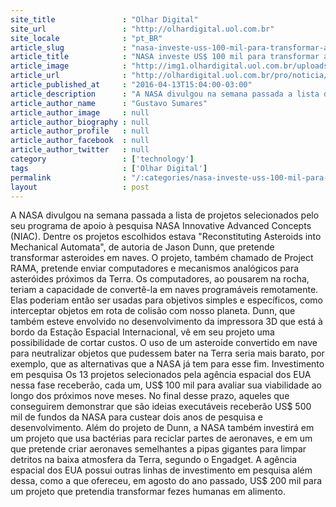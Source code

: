 ```yaml
---
site_title               : "Olhar Digital"
site_url                 : "http://olhardigital.uol.com.br"
site_locale              : "pt_BR"
article_slug             : "nasa-investe-uss-100-mil-para-transformar-asteroides-em-naves-espaciais"
article_title            : "NASA investe US$ 100 mil para transformar asteroides em naves espaciais"
article_image            : "http://img1.olhardigital.uol.com.br/uploads/acervo_imagens/2016/04/20160413153208_660_420.jpg"
article_url              : "http://olhardigital.uol.com.br/pro/noticia/nasa-investe-us-100-mil-para-transformar-asteroides-em-naves-espaciais/57176"
article_published_at     : "2016-04-13T15:04:00-03:00"
article_description      : "A NASA divulgou na semana passada a lista de projetos selecionados pelo seu programa de apoio à pesquisa NASA Innovative Advanced Concepts (NIAC). Dentre os projetos escolhidos estava 'Reconstituting Asteroids into Mechanical Automata', de autoria de Jason Dunn, que pretende transformar asteroides em naves. O projeto, também chamado de Project RAMA, pretende enviar computadores e mecanismos analógicos para asteróides próximos da Terra. Os computadores, ao pousarem na rocha, teriam a capacidade de convertê-la em naves programáveis remotamente. Elas poderiam então ser usadas para objetivos simples e específicos, como interceptar objetos em rota de colisão com nosso planeta. Dunn, que também esteve envolvido no desenvolvimento da impressora 3D que está à bordo da Estação Espacial Internacional, vê em seu projeto uma possibilidade de cortar custos. O uso de um asteroide convertido em nave para neutralizar objetos que pudessem bater na Terra seria mais barato, por exemplo, que as alternativas que a NASA já tem para esse fim. Investimento em pesquisa Os 13 projetos selecionados pela agência espacial dos EUA nessa fase receberão, cada um, US$ 100 mil para avaliar sua viabilidade ao longo dos próximos nove meses. No final desse prazo, aqueles que conseguirem demonstrar que são ideias executáveis receberão US$ 500 mil de fundos da NASA para custear dois anos de pesquisa e desenvolvimento. Além do projeto de Dunn, a NASA também investirá em um projeto que usa bactérias para reciclar partes de aeronaves, e em um que pretende criar aeronaves semelhantes a pipas gigantes para limpar detritos na baixa atmosfera da Terra, segundo o Engadget. A agência espacial dos EUA possui outras linhas de investimento em pesquisa além dessa, como a que ofereceu, em agosto do ano passado, US$ 200 mil para um projeto que pretendia transformar fezes humanas em alimento."
article_author_name      : "Gustavo Sumares"
article_author_image     : null
article_author_biography : null
article_author_profile   : null
article_author_facebook  : null
article_author_twitter   : null
category                 : ['technology']
tags                     : ['Olhar Digital']
permalink                : "/:categories/nasa-investe-uss-100-mil-para-transformar-asteroides-em-naves-espaciais/"
layout                   : post
---
```


A NASA divulgou na semana passada a lista de projetos selecionados pelo seu programa de apoio à pesquisa NASA Innovative Advanced Concepts (NIAC). Dentre os projetos escolhidos estava "Reconstituting Asteroids into Mechanical Automata", de autoria de Jason Dunn, que pretende transformar asteroides em naves. O projeto, também chamado de Project RAMA, pretende enviar computadores e mecanismos analógicos para asteróides próximos da Terra. Os computadores, ao pousarem na rocha, teriam a capacidade de convertê-la em naves programáveis remotamente. Elas poderiam então ser usadas para objetivos simples e específicos, como interceptar objetos em rota de colisão com nosso planeta. Dunn, que também esteve envolvido no desenvolvimento da impressora 3D que está à bordo da Estação Espacial Internacional, vê em seu projeto uma possibilidade de cortar custos. O uso de um asteroide convertido em nave para neutralizar objetos que pudessem bater na Terra seria mais barato, por exemplo, que as alternativas que a NASA já tem para esse fim. Investimento em pesquisa Os 13 projetos selecionados pela agência espacial dos EUA nessa fase receberão, cada um, US$ 100 mil para avaliar sua viabilidade ao longo dos próximos nove meses. No final desse prazo, aqueles que conseguirem demonstrar que são ideias executáveis receberão US$ 500 mil de fundos da NASA para custear dois anos de pesquisa e desenvolvimento. Além do projeto de Dunn, a NASA também investirá em um projeto que usa bactérias para reciclar partes de aeronaves, e em um que pretende criar aeronaves semelhantes a pipas gigantes para limpar detritos na baixa atmosfera da Terra, segundo o Engadget. A agência espacial dos EUA possui outras linhas de investimento em pesquisa além dessa, como a que ofereceu, em agosto do ano passado, US$ 200 mil para um projeto que pretendia transformar fezes humanas em alimento.
